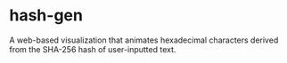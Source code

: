 # hash-gen
 A web-based visualization that animates hexadecimal characters derived from the SHA-256 hash of user-inputted text.
